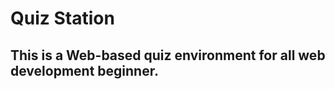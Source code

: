 <h1>Quiz Station</h1>
<h2>This is a Web-based quiz environment for all web development beginner.</h3>
